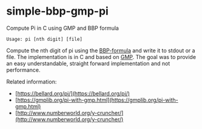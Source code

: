 # simple-bbp-gmp-pi
Compute Pi in C using GMP and BBP formula 

    Usage: pi [nth digit] [file]

Compute the nth digit of pi using the [BBP-formula](https://en.wikipedia.org/wiki/Bailey%E2%80%93Borwein%E2%80%93Plouffe_formula) and write it to stdout or a file. The implementation is in C and based on [GMP](https://gmplib.org/). The goal was to provide an easy understandable, straight forward implementation and not performance.

Related information:
 - [https://bellard.org/pi/](https://bellard.org/pi/)
 - [https://gmplib.org/pi-with-gmp.html](https://gmplib.org/pi-with-gmp.html)
 - [http://www.numberworld.org/y-cruncher/](http://www.numberworld.org/y-cruncher/)
